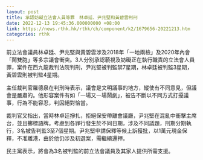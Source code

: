 ```yaml
---
layout: post
title: 承認妨礙立法會人員等罪　林卓廷、尹兆堅和黃碧雲判刑
date: 2022-12-13 19:45:36.000000000 +08:00
link: https://news.rthk.hk/rthk/ch/component/k2/1679656-20221213.htm
categories: rthk
---
```


前立法會議員林卓廷、尹兆堅與黃碧雲涉及2018年「一地兩檢」及2020年內會「鬧雙胞」等多宗議會衝突。3人分別承認藐視及妨礙正在執行職責的立法會人員罪，案件在西九龍裁判法院判刑，尹兆堅被判監禁7星期，林卓廷被判監3星期，黃碧雲則被判監4星期。

主任裁判官羅德泉在判刑時表示，議會是文明議事的地方，縱使有不同意見，但議會是嚴肅的。他形容案件有如「一場又一場鬧劇」，被告不斷以不同方式打擾議事，行為不能容忍，判囚絕對恰當。

裁判官又指出，當時林卓廷掙扎，拒絕保安帶離會議廳，尹兆堅在混亂中衝擊主席台，並且擲標語牌。考慮到各罪行發生於不同日期，涉及不同議題，刑期分期執行，3名被告判監3至7個星期。尹兆堅申請保釋等候上訴獲批，以1萬元現金保釋，不准離港，由於他仍涉及初選案，需繼續還押。

民主黨表示，將會為3名被判監的前立法會議員及其家人提供所需支援。
